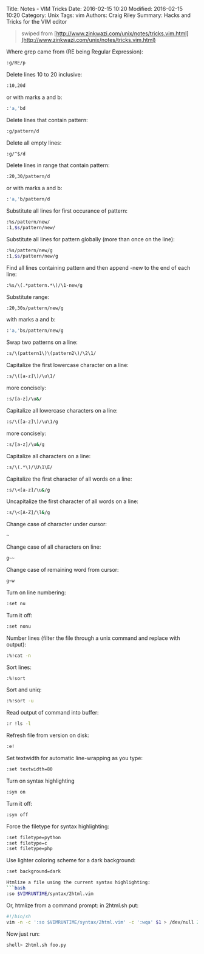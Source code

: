 Title: Notes - VIM Tricks
Date: 2016-02-15 10:20
Modified: 2016-02-15 10:20
Category: Unix
Tags: vim
Authors: Craig Riley
Summary: Hacks and Tricks for the VIM editor

>swiped from [http://www.zinkwazi.com/unix/notes/tricks.vim.html](http://www.zinkwazi.com/unix/notes/tricks.vim.html)

Where grep came from (RE being Regular Expression):
```bash
:g/RE/p
```
Delete lines 10 to 20 inclusive:
```bash
:10,20d
```
or with marks a and b:
```bash
:'a,'bd
```
Delete lines that contain pattern:
```bash
:g/pattern/d
```
Delete all empty lines:
```bash
:g/^$/d
```
Delete lines in range that contain pattern:
```bash
:20,30/pattern/d
```
or with marks a and b:
```bash
:'a,'b/pattern/d
```
Substitute all lines for first occurance of pattern:
```bash
:%s/pattern/new/
:1,$s/pattern/new/
```
Substitute all lines for pattern globally (more than once on the line):
```bash
:%s/pattern/new/g
:1,$s/pattern/new/g
```
Find all lines containing pattern and then append -new to the end of each line:
```bash
:%s/\(.*pattern.*\)/\1-new/g
```
Substitute range:
```bash
:20,30s/pattern/new/g
```

with marks a and b:
```bash
:'a,'bs/pattern/new/g

```
Swap two patterns on a line:
```bash
:s/\(pattern1\)\(pattern2\)/\2\1/
```
Capitalize the first lowercase character on a line:
```bash
:s/\([a-z]\)/\u\1/
```
more concisely:
```bash
:s/[a-z]/\u&/
```
Capitalize all lowercase characters on a line:
```bash
:s/\([a-z]\)/\u\1/g
```
more concisely:
```bash
:s/[a-z]/\u&/g
```
Capitalize all characters on a line:
```bash
:s/\(.*\)/\U\1\E/
```
Capitalize the first character of all words on a line:
```bash
:s/\<[a-z]/\u&/g
```
Uncapitalize the first character of all words on a line:
```bash
:s/\<[A-Z]/\l&/g
```

Change case of character under cursor:
```bash
~
```
Change case of all characters on line:
```bash
g~~
```
Change case of remaining word from cursor:
```bash
g~w
```

Turn on line numbering:
```bash
:set nu
```
Turn it off:
```bash
:set nonu
```
Number lines (filter the file through a unix command and replace with output):
```bash
:%!cat -n
```

Sort lines:
```bash
:%!sort
```
Sort and uniq:
```bash
:%!sort -u
```
Read output of command into buffer:
```bash
:r !ls -l
```
Refresh file from version on disk:
```bash
:e!
```

Set textwidth for automatic line-wrapping as you type:
```bash
:set textwidth=80
```
Turn on syntax highlighting
```bash
:syn on
```
Turn it off:
```bash
:syn off
```
Force the filetype for syntax highlighting:
```bash
:set filetype=python
:set filetype=c
:set filetype=php
```
Use lighter coloring scheme for a dark background:
```bash
:set background=dark

Htmlize a file using the current syntax highlighting:
```bash
:so $VIMRUNTIME/syntax/2html.vim
```

Or, htmlize from a command prompt:
in 2html.sh put:
```bash
#!/bin/sh
vim -n -c ':so $VIMRUNTIME/syntax/2html.vim' -c ':wqa' $1 > /dev/null 2> /dev/null
```
Now just run:  
```bash
shell> 2html.sh foo.py
```
